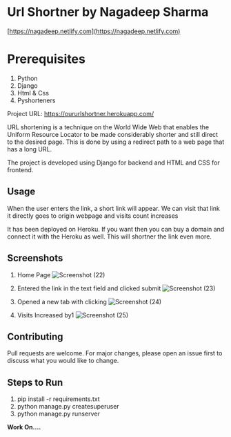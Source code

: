 # Url Shortner by Nagadeep Sharma
[https://nagadeep.netlify.com](https://nagadeep.netlify.com)

# Prerequisites

1. Python
2. Django
3. Html & Css
4. Pyshorteners

Project URL: https://oururlshortner.herokuapp.com/

URL shortening is a technique on the World Wide Web that enables the Uniform Resource Locator to be made considerably shorter and still direct to the desired page. This is done by using a redirect path to a web page that has a long URL.

The project is developed using Django for backend and HTML and CSS for frontend. 

## Usage
When the user enters the link, a short link will appear. We can visit that link it directly goes to origin webpage and visits count increases

It has been deployed on Heroku. If you want then you can buy a domain and connect it with the Heroku as well. This will shortner the link even more. 

## Screenshots

1) Home Page
![Screenshot (22)](https://user-images.githubusercontent.com/52284162/141467940-5f3df9d4-665f-4528-ae36-a1863052dc88.png)

2) Entered the link in the text field and clicked submit
![Screenshot (23)](https://user-images.githubusercontent.com/52284162/141467974-3bbde994-6c2e-4e5d-968e-3599dcb2a0fc.png)

3) Opened a new tab with clicking
![Screenshot (24)](https://user-images.githubusercontent.com/52284162/141467996-0531ec0c-9c0d-45be-a4de-c98eab189fe3.png)

5) Visits Increased by1
![Screenshot (25)](https://user-images.githubusercontent.com/52284162/141468034-f0969593-b837-4cd7-af16-664036472ced.png)

## Contributing
Pull requests are welcome. For major changes, please open an issue first to discuss what you would like to change.

## Steps to Run

1. pip install -r requirements.txt
2. python manage.py createsuperuser
3. python manage.py runserver

**Work On....**
